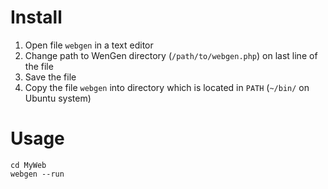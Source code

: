 Install
=======

1. Open file ```webgen``` in a text editor
2. Change path to WenGen directory (```/path/to/webgen.php```) on last line of the file
3. Save the file
4. Copy the file ```webgen``` into directory which is located in ```PATH``` (```~/bin/``` on Ubuntu system)


Usage
=====

```
cd MyWeb
webgen --run
```
